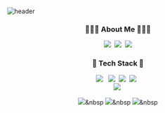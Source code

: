 ### 
![header](https://capsule-render.vercel.app/api?type=Waving&color=auto&height=300&section=header&text=Kimsejin&fontSize=90)

<h3 align="center">👩🏻‍💻 About Me 👩🏻‍💻</h3>
<p align="center">
  <a href="https://www.notion.so/Portfolio-1608cd13bd264d22bbfdba2f65c3ad72?pvs=4"><img src="https://img.shields.io/badge/Portflio-13AFF0?style=flat-square&logo=Vimeo&logoColor=white&link=http://www.notion.so/Portfolio-1608cd13bd264d22bbfdba2f65c3ad72?pvs=4"/></a>&nbsp
  <a href="https://www.instagram.com/s_ziny_0/"><img src="https://img.shields.io/badge/Instagram-E4405F?style=flat-square&logo=Instagram&logoColor=white&link=https://www.instagram.com/s_ziny_0/"/></a>&nbsp
  <a href="mailto:ksj054703@gmail.com"><img src="https://img.shields.io/badge/Gmail-d14836?style=flat-square&logo=Gmail&logoColor=white&link=ksj0547030@gmail.com"/></a>
</p>

<div align=center> 
   <h3>📖 Tech Stack 📖</h3>
    <img src="https://img.shields.io/badge/html5-E34F26?style=flat-square&logo=html5&logoColor=white">  &nbsp
   <img src="https://img.shields.io/badge/css-1572B6?style=flat-square&logo=css3&logoColor=white">&nbsp
   <img src="https://img.shields.io/badge/Javascript-ffb13b?style=flat-square&logo=javascript&logoColor=white"/></a>&nbsp
   <img src="https://img.shields.io/badge/c-A8B9CC?style=flat-square&logo=c%2B%2B&logoColor=white"> &nbsp
   <br>
   <img src="https://img.shields.io/badge/Python-3766AB?style=flat-square&logo=Python&logoColor=white"/></a>&nbsp 
   
   <img src="https://img.shields.io/badge/react-61DAFB?style=flat-square&logo=react&logoColor=black">&nbsp 
   <img src="https://img.shields.io/badge/react native-61DAFB?style=flat-square&logo=react&logoColor=white">&nbsp 
   <img src="https://img.shields.io/badge/SpringBoot-6DB33F?style=flat-square&logo=SpringBoot&logoColor=white"/></a>&nbsp 
</div>


  
 
